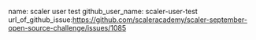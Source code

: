 name: scaler user test
github_user_name: scaler-user-test
url_of_github_issue:https://github.com/scaleracademy/scaler-september-open-source-challenge/issues/1085
